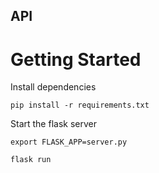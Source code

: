 ## API
# Getting Started
Install dependencies
```
pip install -r requirements.txt
```
Start the flask server
```
export FLASK_APP=server.py
```
```
flask run
```